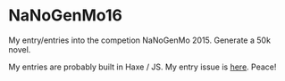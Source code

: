 # NaNoGenMo16
My entry/entries into the competion NaNoGenMo 2015. Generate a 50k novel.

My entries are probably built in Haxe / JS. My entry issue is [here](https://github.com/NaNoGenMo/2016/issues/40). Peace!
